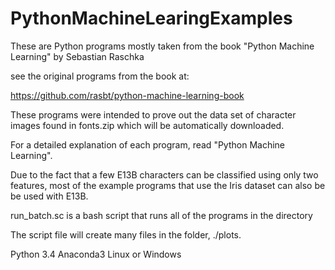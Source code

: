 # PythonMachineLearingExamples

These are Python programs mostly taken from the book "Python Machine Learning"
by Sebastian Raschka

see the original programs from the book at:

https://github.com/rasbt/python-machine-learning-book

These programs were intended to prove out the data set of character images found in
fonts.zip which will be automatically downloaded.

For a detailed explanation of each program, read "Python Machine Learning".

Due to the fact that a few E13B characters can be classified using only
two features, most of the example programs that use the Iris dataset can also be 
be used with E13B.

run_batch.sc is a bash script that runs all of the programs in the directory

The script file will create many files in the folder, ./plots.


Python 3.4
Anaconda3
Linux or Windows

